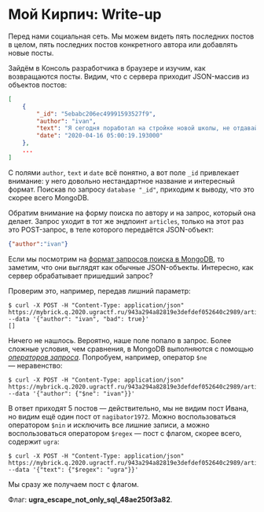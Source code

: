# Мой Кирпич: Write-up

Перед нами социальная сеть. Мы можем видеть пять последних постов в целом, пять последних постов конкретного автора или добавлять новые посты.

Зайдём в Консоль разработчика в браузере и изучим, как возвращаются посты. Видим, что с сервера приходит JSON-массив из объектов постов:

```json
[
    {
        "_id": "5ebabc206ec49991593527f9",
        "author": "ivan",
        "text": "Я сегодня поработал на стройке новой школы, не отдавайте туда своих детей никогда!",
        "date": "2020-04-16 05:00:19.193000"
    }, 
    ...
]
```

С полями `author`, `text` и `date` всё понятно, а вот поле `_id` привлекает внимание: у него довольно нестандартное название и интересный формат. Поискав по запросу `database "_id"`, приходим к выводу, что это скорее всего MongoDB.

Обратим внимание на форму поиска по автору и на запрос, который она делает. Запрос уходит в тот же эндпоинт `articles`, только на этот раз это POST-запрос, в теле которого передаётся JSON-объект:

```json
{"author":"ivan"}
```

Если мы посмотрим на [формат запросов поиска в MongoDB](https://docs.mongodb.com/manual/reference/method/db.collection.find/#examples), то заметим, что они выглядят как обычные JSON-объекты. Интересно, как сервер обрабатывает пришедший запрос?

Проверим это, например, передав лишний параметр:

```
$ curl -X POST -H "Content-Type: application/json" https://mybrick.q.2020.ugractf.ru/943a294a82819e3defdef052640c2989/articles --data '{"author": "ivan", "bad": true}'
[]
```

Ничего не нашлось. Вероятно, наше поле попало в запрос. Более сложные условия, чем сравнения, в MongoDB выполняются с помощью [*операторов запроса*](https://docs.mongodb.com/manual/reference/operator/). Попробуем, например, оператор `$ne` — неравенство:

```
$ curl -X POST -H "Content-Type: application/json" https://mybrick.q.2020.ugractf.ru/943a294a82819e3defdef052640c2989/articles --data '{"author": {"$ne": "ivan"}}'
```

В ответ приходят 5 постов — действительно, мы не видим пост Ивана, но видим ещё один пост от `nagibator1972`. Можно воспользоваться оператором `$nin` и исключить все лишние записи, а можно воспользоваться оператором `$regex` — пост с флагом, скорее всего, содержит `ugra`:

```
$ curl -X POST -H "Content-Type: application/json" https://mybrick.q.2020.ugractf.ru/943a294a82819e3defdef052640c2989/articles --data '{"text": {"$regex": "ugra"}}'
```

Мы сразу же получаем пост с флагом.

Флаг: **ugra_escape_not_only_sql_48ae250f3a82**.
